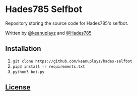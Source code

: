 # Hades785 Selfbot

Repository storing the source code for Hades785's selfbot.

Written by [@keanuplayz](https://github.com/keanuplayz) and [@Hades785](https://github.com/Hades785)

## Installation

1. `git clone https://github.com/keanuplayz/hades-selfbot`
2. `pip3 install -r requirements.txt`
3. `python3 bot.py`

## [License](https://github.com/keanuplayz/hades-selfbot/tree/master/LICENSE)
